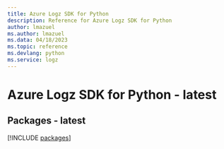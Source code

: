 ```yaml
---
title: Azure Logz SDK for Python
description: Reference for Azure Logz SDK for Python
author: lmazuel
ms.author: lmazuel
ms.data: 04/18/2023
ms.topic: reference
ms.devlang: python
ms.service: logz
---
```

# Azure Logz SDK for Python - latest
## Packages - latest
[!INCLUDE [packages](logz-index.md)]